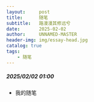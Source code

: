 ```yaml
---
layout:     post
title:      随笔
subtitle:   路漫漫其修远兮
date:       2025-02-02
author:     UNNAMED-MASTER
header-img: img/essay-head.jpg
catalog: true
tags:
    - 随笔
---
```

##### 2025/02/02 01:00
- 我的随笔







